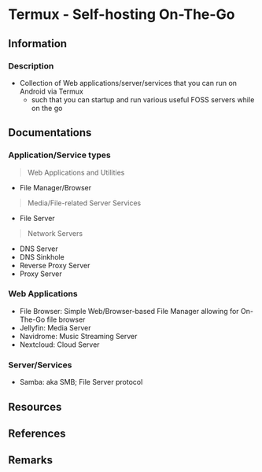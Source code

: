 Termux - Self-hosting On-The-Go
===============================

## Information
### Description
- Collection of Web applications/server/services that you can run on Android via Termux
    - such that you can startup and run various useful FOSS servers while on the go

## Documentations

### Application/Service types

> Web Applications and Utilities

+ File Manager/Browser

> Media/File-related Server Services

+ File Server

> Network Servers

+ DNS Server
+ DNS Sinkhole
+ Reverse Proxy Server
+ Proxy Server

### Web Applications
+ File Browser: Simple Web/Browser-based File Manager allowing for On-The-Go file browser
+ Jellyfin: Media Server
+ Navidrome: Music Streaming Server
+ Nextcloud: Cloud Server

### Server/Services
+ Samba: aka SMB; File Server protocol

## Resources

## References

## Remarks

